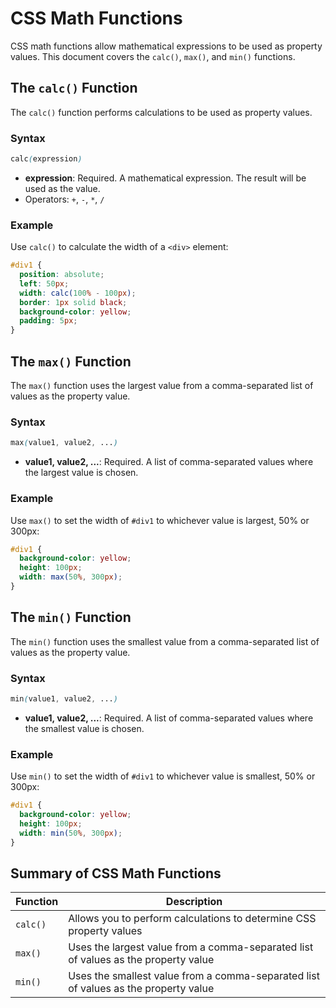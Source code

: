 # CSS Math Functions
CSS math functions allow mathematical expressions to be used as property values. This document covers the `calc()`, `max()`, and `min()` functions.
## The `calc()` Function

The `calc()` function performs calculations to be used as property values.

### Syntax

```css
calc(expression)
```

- **expression**: Required. A mathematical expression. The result will be used as the value.
- Operators: `+`, `-`, `*`, `/`

### Example

Use `calc()` to calculate the width of a `<div>` element:

```css
#div1 {
  position: absolute;
  left: 50px;
  width: calc(100% - 100px);
  border: 1px solid black;
  background-color: yellow;
  padding: 5px;
}
```

## The `max()` Function

The `max()` function uses the largest value from a comma-separated list of values as the property value.

### Syntax

```css
max(value1, value2, ...)
```

- **value1, value2, ...**: Required. A list of comma-separated values where the largest value is chosen.

### Example

Use `max()` to set the width of `#div1` to whichever value is largest, 50% or 300px:

```css
#div1 {
  background-color: yellow;
  height: 100px;
  width: max(50%, 300px);
}
```

## The `min()` Function

The `min()` function uses the smallest value from a comma-separated list of values as the property value.

### Syntax

```css
min(value1, value2, ...)
```

- **value1, value2, ...**: Required. A list of comma-separated values where the smallest value is chosen.

### Example

Use `min()` to set the width of `#div1` to whichever value is smallest, 50% or 300px:

```css
#div1 {
  background-color: yellow;
  height: 100px;
  width: min(50%, 300px);
}
```

## Summary of CSS Math Functions

| Function | Description |
|----------|-------------|
| `calc()` | Allows you to perform calculations to determine CSS property values |
| `max()`  | Uses the largest value from a comma-separated list of values as the property value |
| `min()`  | Uses the smallest value from a comma-separated list of values as the property value |
